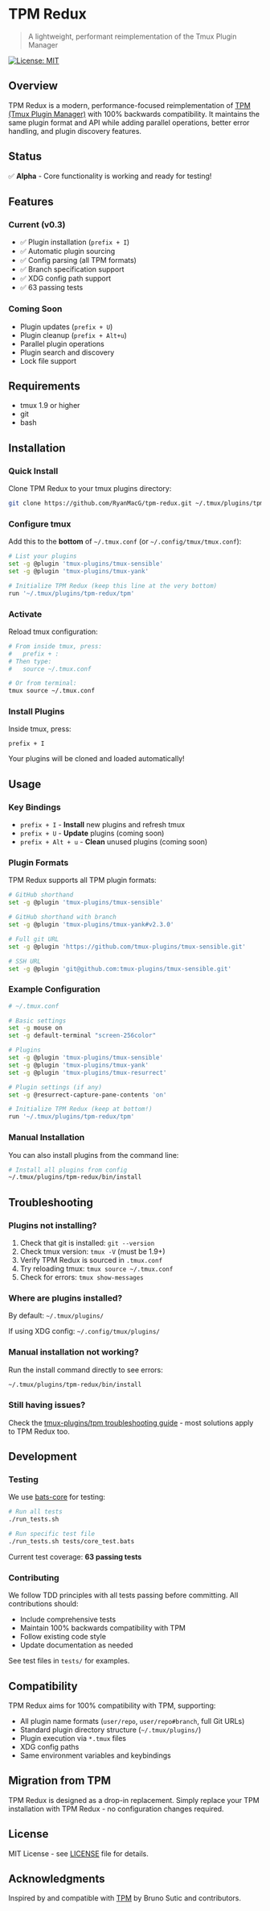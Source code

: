 # TPM Redux

> A lightweight, performant reimplementation of the Tmux Plugin Manager

[![License: MIT](https://img.shields.io/badge/License-MIT-yellow.svg)](https://opensource.org/licenses/MIT)

## Overview

TPM Redux is a modern, performance-focused reimplementation of [TPM (Tmux Plugin Manager)](https://github.com/tmux-plugins/tpm) with 100% backwards compatibility. It maintains the same plugin format and API while adding parallel operations, better error handling, and plugin discovery features.

## Status

✅ **Alpha** - Core functionality is working and ready for testing!

## Features

### Current (v0.3)
- ✅ Plugin installation (`prefix + I`)
- ✅ Automatic plugin sourcing
- ✅ Config parsing (all TPM formats)
- ✅ Branch specification support
- ✅ XDG config path support
- ✅ 63 passing tests

### Coming Soon
- Plugin updates (`prefix + U`)
- Plugin cleanup (`prefix + Alt+u`)
- Parallel plugin operations
- Plugin search and discovery
- Lock file support

## Requirements

- tmux 1.9 or higher
- git
- bash

## Installation

### Quick Install

Clone TPM Redux to your tmux plugins directory:

```bash
git clone https://github.com/RyanMacG/tpm-redux.git ~/.tmux/plugins/tpm-redux
```

### Configure tmux

Add this to the **bottom** of `~/.tmux.conf` (or `~/.config/tmux/tmux.conf`):

```bash
# List your plugins
set -g @plugin 'tmux-plugins/tmux-sensible'
set -g @plugin 'tmux-plugins/tmux-yank'

# Initialize TPM Redux (keep this line at the very bottom)
run '~/.tmux/plugins/tpm-redux/tpm'
```

### Activate

Reload tmux configuration:

```bash
# From inside tmux, press:
#   prefix + :
# Then type:
#   source ~/.tmux.conf

# Or from terminal:
tmux source ~/.tmux.conf
```

### Install Plugins

Inside tmux, press:
```
prefix + I
```

Your plugins will be cloned and loaded automatically!

## Usage

### Key Bindings

- `prefix + I` - **Install** new plugins and refresh tmux
- `prefix + U` - **Update** plugins (coming soon)
- `prefix + Alt + u` - **Clean** unused plugins (coming soon)

### Plugin Formats

TPM Redux supports all TPM plugin formats:

```bash
# GitHub shorthand
set -g @plugin 'tmux-plugins/tmux-sensible'

# GitHub shorthand with branch
set -g @plugin 'tmux-plugins/tmux-yank#v2.3.0'

# Full git URL
set -g @plugin 'https://github.com/tmux-plugins/tmux-sensible.git'

# SSH URL
set -g @plugin 'git@github.com:tmux-plugins/tmux-sensible.git'
```

### Example Configuration

```bash
# ~/.tmux.conf

# Basic settings
set -g mouse on
set -g default-terminal "screen-256color"

# Plugins
set -g @plugin 'tmux-plugins/tmux-sensible'
set -g @plugin 'tmux-plugins/tmux-yank'
set -g @plugin 'tmux-plugins/tmux-resurrect'

# Plugin settings (if any)
set -g @resurrect-capture-pane-contents 'on'

# Initialize TPM Redux (keep at bottom!)
run '~/.tmux/plugins/tpm-redux/tpm'
```

### Manual Installation

You can also install plugins from the command line:

```bash
# Install all plugins from config
~/.tmux/plugins/tpm-redux/bin/install
```

## Troubleshooting

### Plugins not installing?

1. Check that git is installed: `git --version`
2. Check tmux version: `tmux -V` (must be 1.9+)
3. Verify TPM Redux is sourced in `.tmux.conf`
4. Try reloading tmux: `tmux source ~/.tmux.conf`
5. Check for errors: `tmux show-messages`

### Where are plugins installed?

By default: `~/.tmux/plugins/`

If using XDG config: `~/.config/tmux/plugins/`

### Manual installation not working?

Run the install command directly to see errors:

```bash
~/.tmux/plugins/tpm-redux/bin/install
```

### Still having issues?

Check the [tmux-plugins/tpm troubleshooting guide](https://github.com/tmux-plugins/tpm/blob/master/docs/tpm_not_working.md) - most solutions apply to TPM Redux too.

## Development

### Testing

We use [bats-core](https://github.com/bats-core/bats-core) for testing:

```bash
# Run all tests
./run_tests.sh

# Run specific test file
./run_tests.sh tests/core_test.bats
```

Current test coverage: **63 passing tests**

### Contributing

We follow TDD principles with all tests passing before committing. All contributions should:
- Include comprehensive tests
- Maintain 100% backwards compatibility with TPM
- Follow existing code style
- Update documentation as needed

See test files in `tests/` for examples.

## Compatibility

TPM Redux aims for 100% compatibility with TPM, supporting:
- All plugin name formats (`user/repo`, `user/repo#branch`, full Git URLs)
- Standard plugin directory structure (`~/.tmux/plugins/`)
- Plugin execution via `*.tmux` files
- XDG config paths
- Same environment variables and keybindings

## Migration from TPM

TPM Redux is designed as a drop-in replacement. Simply replace your TPM installation with TPM Redux - no configuration changes required.

## License

MIT License - see [LICENSE](LICENSE) file for details.

## Acknowledgments

Inspired by and compatible with [TPM](https://github.com/tmux-plugins/tpm) by Bruno Sutic and contributors.

